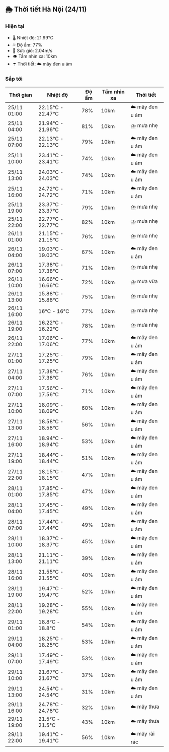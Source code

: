 ## 🌦️ Thời tiết Hà Nội (24/11)

### Hiện tại

- 🌡️ Nhiệt độ: 21.99℃
- 💦 Độ ẩm: 77%
- 💨 Sức gió: 2.04m/s
- 👁️ Tầm nhìn xa: 10km
- ☂️ Thời tiết: ☁️ mây đen u ám

### Sắp tới

| Thời gian | Nhiệt độ | Độ ẩm | Tầm nhìn xa | Thời tiết |
| --- | --- | --- | --- | --- |
| 25/11 01:00 | 22.15℃ - 22.47℃ | 78% | 10km | ☁️ mây đen u ám |
| 25/11 04:00 | 21.94℃ - 21.96℃ | 81% | 10km | ⛈️ mưa nhẹ |
| 25/11 07:00 | 22.13℃ - 22.13℃ | 79% | 10km | ☁️ mây đen u ám |
| 25/11 10:00 | 23.41℃ - 23.41℃ | 74% | 10km | ☁️ mây đen u ám |
| 25/11 13:00 | 24.03℃ - 24.03℃ | 74% | 10km | ☁️ mây đen u ám |
| 25/11 16:00 | 24.72℃ - 24.72℃ | 71% | 10km | ☁️ mây đen u ám |
| 25/11 19:00 | 23.37℃ - 23.37℃ | 79% | 10km | ⛈️ mưa nhẹ |
| 25/11 22:00 | 22.77℃ - 22.77℃ | 82% | 10km | ⛈️ mưa nhẹ |
| 26/11 01:00 | 21.15℃ - 21.15℃ | 76% | 10km | ⛈️ mưa nhẹ |
| 26/11 04:00 | 19.03℃ - 19.03℃ | 67% | 10km | ☁️ mây đen u ám |
| 26/11 07:00 | 17.38℃ - 17.38℃ | 71% | 10km | ⛈️ mưa nhẹ |
| 26/11 10:00 | 16.66℃ - 16.66℃ | 72% | 10km | ⛈️ mưa vừa |
| 26/11 13:00 | 15.88℃ - 15.88℃ | 75% | 10km | ⛈️ mưa nhẹ |
| 26/11 16:00 | 16℃ - 16℃ | 77% | 10km | ⛈️ mưa nhẹ |
| 26/11 19:00 | 16.22℃ - 16.22℃ | 78% | 10km | ⛈️ mưa nhẹ |
| 26/11 22:00 | 17.06℃ - 17.06℃ | 77% | 10km | ☁️ mây đen u ám |
| 27/11 01:00 | 17.25℃ - 17.25℃ | 79% | 10km | ☁️ mây đen u ám |
| 27/11 04:00 | 17.38℃ - 17.38℃ | 76% | 10km | ☁️ mây đen u ám |
| 27/11 07:00 | 17.56℃ - 17.56℃ | 71% | 10km | ☁️ mây đen u ám |
| 27/11 10:00 | 18.09℃ - 18.09℃ | 60% | 10km | ☁️ mây đen u ám |
| 27/11 13:00 | 18.58℃ - 18.58℃ | 56% | 10km | ☁️ mây đen u ám |
| 27/11 16:00 | 18.94℃ - 18.94℃ | 53% | 10km | ☁️ mây đen u ám |
| 27/11 19:00 | 18.44℃ - 18.44℃ | 51% | 10km | ☁️ mây đen u ám |
| 27/11 22:00 | 18.15℃ - 18.15℃ | 47% | 10km | ☁️ mây đen u ám |
| 28/11 01:00 | 17.85℃ - 17.85℃ | 47% | 10km | ☁️ mây đen u ám |
| 28/11 04:00 | 17.45℃ - 17.45℃ | 49% | 10km | ☁️ mây đen u ám |
| 28/11 07:00 | 17.44℃ - 17.44℃ | 49% | 10km | ☁️ mây đen u ám |
| 28/11 10:00 | 18.37℃ - 18.37℃ | 45% | 10km | ☁️ mây đen u ám |
| 28/11 13:00 | 21.11℃ - 21.11℃ | 39% | 10km | ☁️ mây đen u ám |
| 28/11 16:00 | 21.55℃ - 21.55℃ | 40% | 10km | ☁️ mây đen u ám |
| 28/11 19:00 | 19.47℃ - 19.47℃ | 52% | 10km | ☁️ mây đen u ám |
| 28/11 22:00 | 19.28℃ - 19.28℃ | 55% | 10km | ☁️ mây đen u ám |
| 29/11 01:00 | 18.8℃ - 18.8℃ | 54% | 10km | ☁️ mây đen u ám |
| 29/11 04:00 | 18.25℃ - 18.25℃ | 53% | 10km | ☁️ mây đen u ám |
| 29/11 07:00 | 17.49℃ - 17.49℃ | 53% | 10km | ☁️ mây đen u ám |
| 29/11 10:00 | 21.67℃ - 21.67℃ | 37% | 10km | ☁️ mây đen u ám |
| 29/11 13:00 | 24.54℃ - 24.54℃ | 31% | 10km | ☁️ mây đen u ám |
| 29/11 16:00 | 24.78℃ - 24.78℃ | 32% | 10km | ☁️ mây thưa |
| 29/11 19:00 | 21.5℃ - 21.5℃ | 43% | 10km | ☁️ mây thưa |
| 29/11 22:00 | 19.41℃ - 19.41℃ | 56% | 10km | ☁️ mây rải rác |
